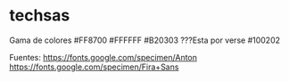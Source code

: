 # techsas
Gama de colores
#FF8700
#FFFFFF
#B20303  ???Esta por verse
#100202

Fuentes:
https://fonts.google.com/specimen/Anton
https://fonts.google.com/specimen/Fira+Sans
